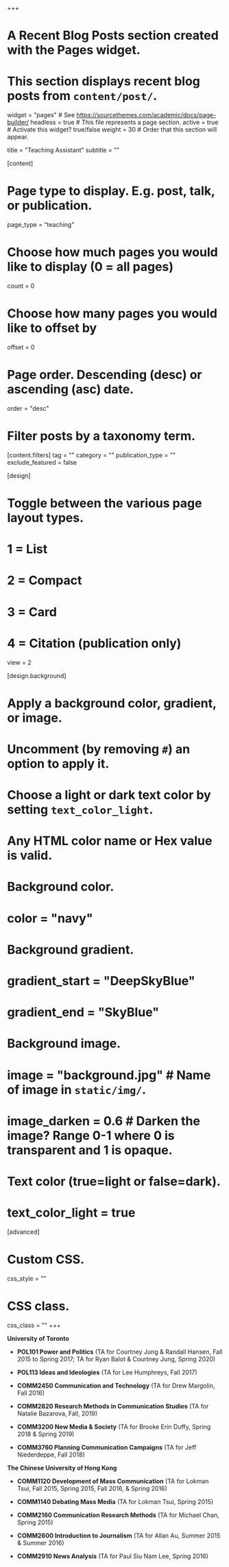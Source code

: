 +++
# A Recent Blog Posts section created with the Pages widget.
# This section displays recent blog posts from `content/post/`.

widget = "pages"  # See https://sourcethemes.com/academic/docs/page-builder/
headless = true  # This file represents a page section.
active = true  # Activate this widget? true/false
weight = 30  # Order that this section will appear.

title = "Teaching Assistant"
subtitle = ""

[content]
  # Page type to display. E.g. post, talk, or publication.
  page_type = "teaching"
  
  # Choose how much pages you would like to display (0 = all pages)
  count = 0
  
  # Choose how many pages you would like to offset by
  offset = 0

  # Page order. Descending (desc) or ascending (asc) date.
  order = "desc"

  # Filter posts by a taxonomy term.
  [content.filters]
    tag = ""
    category = ""
    publication_type = ""
    exclude_featured = false
  
[design]
  # Toggle between the various page layout types.
  #   1 = List
  #   2 = Compact
  #   3 = Card
  #   4 = Citation (publication only)
  view = 2
  
[design.background]
  # Apply a background color, gradient, or image.
  #   Uncomment (by removing `#`) an option to apply it.
  #   Choose a light or dark text color by setting `text_color_light`.
  #   Any HTML color name or Hex value is valid.
  
  # Background color.
  # color = "navy"
  
  # Background gradient.
 # gradient_start = "DeepSkyBlue"
 # gradient_end = "SkyBlue"
  
  # Background image.
  # image = "background.jpg"  # Name of image in `static/img/`.
  # image_darken = 0.6  # Darken the image? Range 0-1 where 0 is transparent and 1 is opaque.

  # Text color (true=light or false=dark).
  # text_color_light = true  
  
[advanced]
 # Custom CSS. 
 css_style = ""
 
 # CSS class.
 css_class = ""
+++

**University of Toronto**

* **POL101 Power and Politics** (TA for Courtney Jung & Randall Hansen, Fall 2015 to Spring 2017; TA for Ryan Balot & Courtney Jung, Spring 2020)

* **POL113 Ideas and Ideologies** (TA for Lee Humphreys, Fall 2017)

* **COMM2450 Communication and Technology** (TA for Drew Margolin, Fall 2016)

* **COMM2820 Research Methods in Communication Studies** (TA for Natalie Bazarova, Fall, 2019)

* **COMM3200 New Media & Society** (TA for Brooke Erin Duffy, Spring 2018 & Spring 2019)

* **COMM3760 Planning Communication Campaigns** (TA for Jeff Niederdeppe, Fall 2018)

**The Chinese University of Hong Kong**

* **COMM1120 Development of Mass Communication** (TA for Lokman Tsui, Fall 2015, Spring 2015, Fall 2016, & Spring 2016)

* **COMM1140 Debating Mass Media** (TA for Lokman Tsui, Spring 2015)

* **COMM2160 Communication Research Methods** (TA for Michael Chan, Spring 2015)

* **COMM2600 Introduction to Journalism** (TA for Allan Au, Summer 2015 & Summer 2016)

* **COMM2910 News Analysis** (TA for Paul Siu Nam Lee, Spring 2016)
